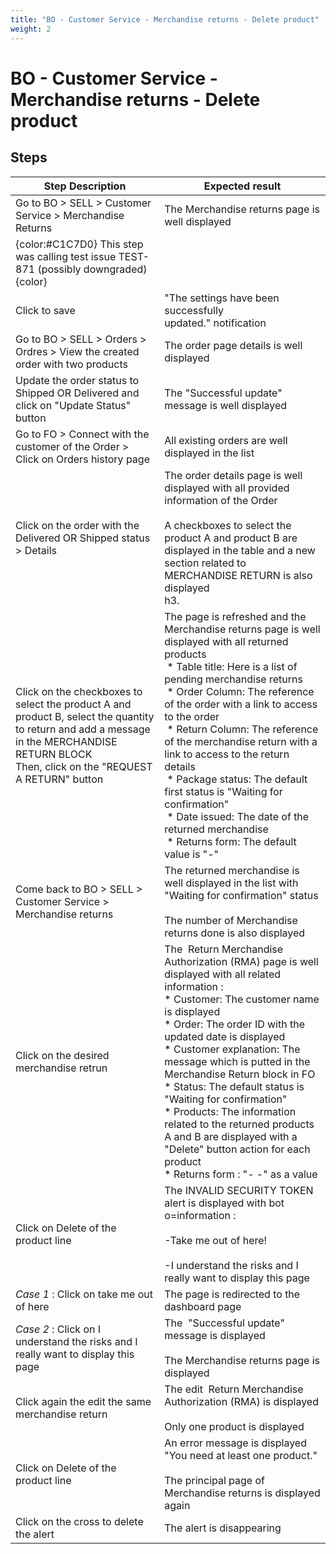 ```yaml
---
title: "BO - Customer Service - Merchandise returns - Delete product"
weight: 2
---
```


# BO - Customer Service - Merchandise returns - Delete product
## Steps
| Step Description | Expected result |
| ----- | ----- |
| Go to BO > SELL > Customer Service > Merchandise Returns | The Merchandise returns page is well displayed |
| {color:#C1C7D0} This step was calling test issue TEST-871 (possibly downgraded){color} |  |
| Click to save | "The settings have been successfully updated." notification |
| Go to BO > SELL > Orders > Ordres > View the created order with two products | The order page details is well displayed |
| Update the order status to Shipped OR Delivered and click on "Update Status" button | The "Successful update" message is well displayed |
| Go to FO > Connect with the customer of the Order > Click on Orders history page | All existing orders are well displayed in the list |
| Click on the order with the Delivered OR Shipped status > Details | The order details page is well displayed with all provided information of the Order<br><br>A checkboxes to select the product A and product B are displayed in the table and a new section related to MERCHANDISE RETURN is also displayed<br>h3. |
| Click on the checkboxes to select the product A and product B, select the quantity to return and add a message in the MERCHANDISE RETURN BLOCK<br>Then, click on the "REQUEST A RETURN" button | The page is refreshed and the Merchandise returns page is well displayed with all returned products<br> * Table title: Here is a list of pending merchandise returns<br> * Order Column: The reference of the order with a link to access to the order<br> * Return Column: The reference of the merchandise return with a link to access to the return details <br> * Package status: The default first status is "Waiting for confirmation"<br> * Date issued: The date of the returned merchandise<br> * Returns form: The default value is "-" |
| Come back to BO > SELL > Customer Service > Merchandise returns | The returned merchandise is well displayed in the list with "Waiting for confirmation" status<br><br>The number of Merchandise returns done is also displayed |
| Click on the desired merchandise retrun | The  Return Merchandise Authorization (RMA) page is well displayed with all related information : <br> * Customer: The customer name is displayed <br> * Order: The order ID with the updated date is displayed<br> * Customer explanation: The message which is putted in the Merchandise Return block in FO<br> * Status: The default status is "Waiting for confirmation"<br> * Products: The information related to the returned products A and B are displayed with a "Delete" button action for each product<br> * Returns form : "- -" as a value |
| Click on Delete of the product line | The INVALID SECURITY TOKEN alert is displayed with bot o=information : <br><br>-Take me out of here!<br><br>-I understand the risks and I really want to display this page |
| *Case 1* : Click on take me out of here | The page is redirected to the dashboard page |
| *Case 2* : Click on I understand the risks and I really want to display this page | The  "Successful update" message is displayed<br><br>The Merchandise returns page is displayed |
| Click again the edit the same merchandise return | The edit  Return Merchandise Authorization (RMA) is displayed<br><br>Only one product is displayed |
| Click on Delete of the product line | An error message is displayed "You need at least one product."<br><br>The principal page of Merchandise returns is displayed again |
| Click on the cross to delete the alert | The alert is disappearing |
